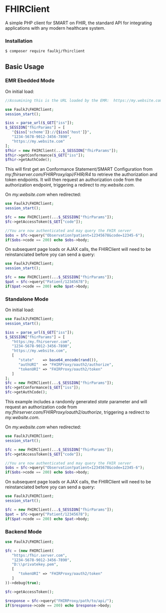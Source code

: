 # FHIRClient
A simple PHP client for SMART on FHIR, the standard API for integrating applications with any modern healthcare system.

### Installation
```bash
$ composer require faulkj/fhirclient
```

## Basic Usage


### EMR Ebedded Mode

On initial load:
```php
//Assumining this is the URL loaded by the EMR:  https://my.website.com/launch/?iss=https://my.fhirserver.com/FHIRProxy/api/FHIR/R4&launch=abc123

use FaulkJ\FHIRClient;
session_start();

$iss = parse_url($_GET["iss"]);
$_SESSION["fhirParams"] = [
   "{$iss['scheme']}://{$iss['host']}",
   "1234-5678-9012-3456-7890",
   "https://my.website.com"
];
$fhir = new FHIRClient(...$_SESSION["fhirParams"]);
$fhir->getConformance($_GET["iss"]);
$fhir->getAuthCode();
```

This will first get an Conformance Statement/SMART Configuration from _my.fhirserver.com/FHIRProxy/api/FHIR/R4_ to retrieve the authorization and token endpoints.  It will then request an authorization code from the authorization endpoint, triggering a redirect to _my.website.com_.

On _my.website.com_ when redirected:
```php
use FaulkJ\FHIRClient;
session_start();

$fc = new FHIRClient(...$_SESSION["fhirParams"]);
$fc->getAccessToken($_GET["code"]);

//You are now authenticated and may query the FHIR server
$obs = $fc->query("Observation?patient=12345678&code=12345-6");
if($obs->code == 200) echo $obs->body;
```

On subsequent page loads or AJAX calls, the FHIRClient will need to be reinstanciated before yoy can send a query:
```php
use FaulkJ\FHIRClient;
session_start();

$fc = new FHIRClient(...$_SESSION["fhirParams"]);
$pat = $fc->query("Patient/12345678");
if($pat->code == 200) echo $pat->body;
```


### Standalone Mode

On initial load:
```php
use FaulkJ\FHIRClient;
session_start();

$iss = parse_url($_GET["iss"]);
$_SESSION["fhirParams"] = [
   "https:/my.fhirserver.com",
   "1234-5678-9012-3456-7890",
   "https://my.website.com",
   [
      "state"    => base64_encode(rand()),
      "authURI"  => "FHIRProxy/oauth2/authorize",
      "tokenURI" => "FHIRProxy/oauth2/token"
   ]
];
$fc = new FHIRClient(...$_SESSION["fhirParams"]);
$fc->getConformance($_GET["iss"]);
$fc->getAuthCode();
```
This example includes a randomly generated _state_ parameter and will request an authorization code from _my.fhirserver.com/FHIRProxy/oauth2/authorize_, triggering a redirect to _my.website.com_.

On _my.website.com_ when redirected:
```php
use FaulkJ\FHIRClient;
session_start();

$fc = new FHIRClient(...$_SESSION["fhirParams"]);
$fc->getAccessToken($_GET["code"]);

//You are now authenticated and may query the FHIR server
$obs = $fc->query("Observation?patient=12345678&code=12345-6");
if($obs->code == 200) echo $obs->body;
```

On subsequent page loads or AJAX calls, the FHIRClient will need to be reinstanciated before yoy can send a query:
```php
use FaulkJ\FHIRClient;
session_start();

$fc = new FHIRClient(...$_SESSION["fhirParams"]);
$pat = $fc->query("Patient/12345678");
if($pat->code == 200) echo $pat->body;
```

### Backend Mode

```php
use FaulkJ\FHIRClient;

$fc = (new FHIRClient(
   "https:/fhir.server.com",
   "1234-5678-9012-3456-7890",
   "D:\\privatekey.pem",
   [
      "tokenURI" => "FHIRProxy/oauth2/token"
   ]
))->debug(true);

$fc->getAccessToken();

$response = $fc->query("FHIRProxy/path/to/api/");
if($response->code == 200) echo $response->body;
```
